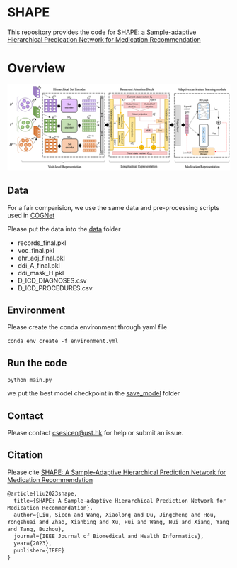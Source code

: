 # SHAPE
This repository provides the code for [SHAPE: a Sample-adaptive Hierarchical Predication Network for Medication Recommendation]()
# Overview

![The framework of SHAPE](./images/framework.png)

## Data 
For a fair comparision, we use the same data and pre-processing scripts used in [COGNet](https://github.com/BarryRun/COGNet)

Please put the data into the [data](./data/) folder
  * records_final.pkl
  * voc_final.pkl
  * ehr_adj_final.pkl
  * ddi_A_final.pkl
  * ddi_mask_H.pkl
  * D_ICD_DIAGNOSES.csv
  * D_ICD_PROCEDURES.csv
  
## Environment
Please create the conda environment through yaml file

```
conda env create -f environment.yml
```
## Run the code
```
python main.py
```
we put the best model checkpoint in the [save_model](./save_model/) folder

## Contact
Please contact [csesicen@ust.hk](csesicen@ust.hk) for help or submit an issue.
## Citation
Please cite [SHAPE: A Sample-Adaptive Hierarchical
Prediction Network for Medication
Recommendation](https://ieeexplore.ieee.org/stamp/stamp.jsp?arnumber=10266699)
```
@article{liu2023shape,
  title={SHAPE: A Sample-adaptive Hierarchical Prediction Network for Medication Recommendation},
  author={Liu, Sicen and Wang, Xiaolong and Du, Jingcheng and Hou, Yongshuai and Zhao, Xianbing and Xu, Hui and Wang, Hui and Xiang, Yang and Tang, Buzhou},
  journal={IEEE Journal of Biomedical and Health Informatics},
  year={2023},
  publisher={IEEE}
}
```